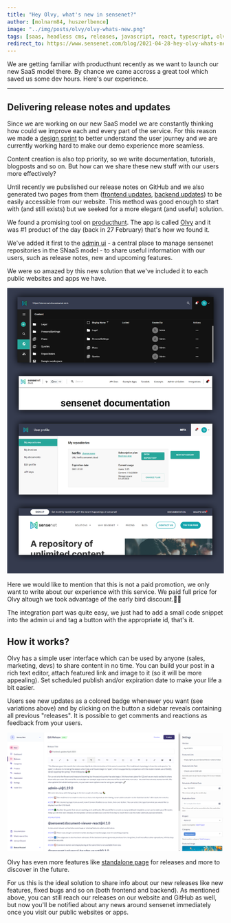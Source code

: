 ```yaml
---
title: "Hey Olvy, what's new in sensenet?"
author: [molnarm84, huszerlbence]
image: "../img/posts/olvy/olvy-whats-new.png"
tags: [saas, headless cms, releases, javascript, react, typescript, olvy]
redirect_to: https://www.sensenet.com/blog/2021-04-28-hey-olvy-whats-new
---
```


We are getting familiar with producthunt recently as we want to launch our new SaaS model there. By chance we came accross a great tool which saved us some dev hours. Here's our experience.

---

## Delivering release notes and updates

Since we are working on our new SaaS model we are constantly thinking how could we improve each and every part of the service. For this reason we made a [design sprint](https://www.sensenet.com/blog/2021-03-24-sncom-design-sprint) to better understand the user journey and we are currently working hard to make our demo experience more seamless.

Content creation is also top priority, so we write documentation, tutorials, blogposts and so on. But how can we share these new stuff with our users more effectively?

Until recently we pubslished our release notes on GitHub and we also generated two pages from them ([frontend updates](https://www.sensenet.com/frontend-updates), [backend updates](https://www.sensenet.com/backend-updates)) to be easily accessible from our website. This method was good enough to start with (and still exists) but we seeked for a more elegant (and useful) solution.

We found a promising tool on [producthunt](https://www.producthunt.com/). The app is called [Olvy](https://olvy.co/) and it was #1 product of the day (back in 27 February) that's how we found it.

We've added it first to the [admin ui](https://docs.sensenet.com/guides/getting-started) - a central place to manage sensenet repositories in the SNaaS model - to share useful information with our users, such as release notes, new and upcoming features.

We were so amazed by this new solution that we've included it to each public websites and apps we have.

<p align="center">
<img src="/img/posts/olvy/bellvariations.png" alt="olvy integration">
</p>

Here we would like to mention that this is not a paid promotion, we only want to write about our experience with this service. We paid full price for Olvy altough we took advantage of the early bird discount.🐣😊

The integration part was quite easy, we just had to add a small code snippet into the admin ui and tag a button with the appropriate id, that's it.

## How it works?

Olvy has a simple user interface which can be used by anyone (sales, marketing, devs) to share content in no time. You can build your post in a rich text editor, attach featured link and image to it (so it will be more appealing). Set scheduled publish and/or expiration date to make your life a bit easier.

Users see new updates as a colored badge whenewer you want (see variations above) and by clicking on the button a sidebar reveals containing all previous "releases". It is possible to get comments and reactions as feedback from your users.

<p align="center">
<img src="/img/posts/olvy/olvy-ui.png" alt="olvy user interface">
</p>

Olvy has even more features like [standalone page](https://sensenet.olvy.co/) for releases and more to discover in the future.

For us this is the ideal solution to share info about our new releases like new features, fixed bugs and so on (both frontend and backend). As mentioned above, you can still reach our releases on our website and GitHub as well, but now you'll be notified about any news around sensenet immediately once you visit our public websites or apps.
